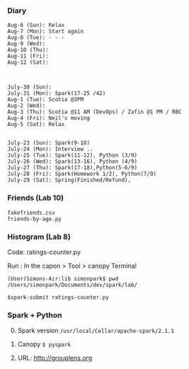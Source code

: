 
### Diary
```
Aug-6 (Sun): Relax
Aug-7 (Mon): Start again
Aug-8 (Tue): - - -
Aug-9 (Wed):
Aug-10 (Thu):
Aug-11 (Fri):
Aug-12 (Sat):



July-30 (Sun): 
July-31 (Mon): Spark(17-25 /42)
Aug-1 (Tue): Scotia @3PM
Aug-2 (Wed): 
Aug-3 (Thu): Scotia @11 AM (DevOps) / Zafin @1 PM / RBC
Aug-4 (Fri): Neil's moving
Aug-5 (Sat): Relax


July-23 (Sun): Spark(9-10)
July-24 (Mon): Interview ..
July-25 (Tue): Spark(11-12), Python (3/9)
July-26 (Wed): Spark(13-16), Python (4/9) 
July-27 (Thu): Spark(17-18),Python(5-6/9)
July-28 (Fri): Spark(Homework 1/2), Python(7/9)
July-29 (Sat): Spring(Finished/Refund), 
```


### Friends (Lab 10)
```
fakefriends.csv
friends-by-age.py
```

### Histogram (Lab 8)
Code: ratings-counter.py

Run : In the capon > Tool > canopy Terminal
```
(User)Simons-Air:lib simonpark$ pwd
/Users/simonpark/Documents/dev/spark/lab/

$spark-submit ratings-counter.py 
```


### Spark + Python

0. Spark version
`/usr/local/Cellar/apache-spark/2.1.1`

1. Canopy
`$ pyspark`
2. URL: http://grouplens.org
